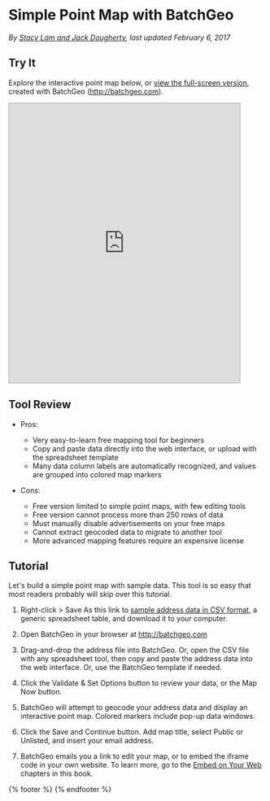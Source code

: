 # Simple Point Map with BatchGeo
*By [Stacy Lam and Jack Dougherty](../../introduction/who.md), last updated February 6, 2017*

## Try It
Explore the interactive point map below, or <a href="https://batchgeo.com/map/8bce6809ea555e48acac7d0bbf396c40">view the full-screen version</a>, created with BatchGeo (http://batchgeo.com).

<iframe src="https://batchgeo.com/map/8bce6809ea555e48acac7d0bbf396c40" frameborder="0" width="90%" height="550" style="border:1px solid #aaa;"></iframe>

## Tool Review
- Pros:
  - Very easy-to-learn free mapping tool for beginners
  - Copy and paste data directly into the web interface, or upload with the spreadsheet template
  - Many data column labels are automatically recognized, and values are grouped into colored map markers

- Cons:
  - Free version limited to simple point maps, with few editing tools
  - Free version cannot process more than 250 rows of data
  - Must manually disable advertisements on your free maps
  - Cannot extract geocoded data to migrate to another tool
  - More advanced mapping features require an expensive license

## Tutorial

Let's build a simple point map with sample data. This tool is so easy that most readers probably will skip over this tutorial.

1) Right-click > Save As this link to [sample address data in CSV format](../sample-address-data-for-point-maps.csv), a generic spreadsheet table, and download it to your computer.

2) Open BatchGeo in your browser at http://batchgeo.com

3) Drag-and-drop the address file into BatchGeo. Or, open the CSV file with any spreadsheet tool, then copy and paste the address data into the web interface. Or, use the BatchGeo template if needed.

4) Click the Validate & Set Options button to review your data, or the Map Now button.

5) BatchGeo will attempt to geocode your address data and display an interactive point map. Colored markers include pop-up data windows.

6) Click the Save and Continue button. Add map title, select Public or Unlisted, and insert your email address.

7) BatchGeo emails you a link to edit your map, or to embed the iframe code in your own website. To learn more, go to the [Embed on Your Web](../../embed/readme.md) chapters in this book.

{% footer %}
{% endfooter %}
